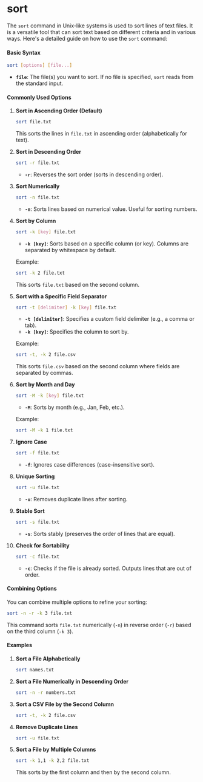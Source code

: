 # sort

The `sort` command in Unix-like systems is used to sort lines of text files. It is a versatile tool that can sort text based on different criteria and in various ways. Here's a detailed guide on how to use the `sort` command:

#### Basic Syntax

```sh
sort [options] [file...]
```

* **`file`**: The file(s) you want to sort. If no file is specified, `sort` reads from the standard input.

#### Commonly Used Options

1.  **Sort in Ascending Order (Default)**

    ```sh
    sort file.txt
    ```

    This sorts the lines in `file.txt` in ascending order (alphabetically for text).
2.  **Sort in Descending Order**

    ```sh
    sort -r file.txt
    ```

    * **`-r`**: Reverses the sort order (sorts in descending order).
3.  **Sort Numerically**

    ```sh
    sort -n file.txt
    ```

    * **`-n`**: Sorts lines based on numerical value. Useful for sorting numbers.
4.  **Sort by Column**

    ```sh
    sort -k [key] file.txt
    ```

    * **`-k [key]`**: Sorts based on a specific column (or key). Columns are separated by whitespace by default.

    Example:

    ```sh
    sort -k 2 file.txt
    ```

    This sorts `file.txt` based on the second column.
5.  **Sort with a Specific Field Separator**

    ```sh
    sort -t [delimiter] -k [key] file.txt
    ```

    * **`-t [delimiter]`**: Specifies a custom field delimiter (e.g., a comma or tab).
    * **`-k [key]`**: Specifies the column to sort by.

    Example:

    ```sh
    sort -t, -k 2 file.csv
    ```

    This sorts `file.csv` based on the second column where fields are separated by commas.
6.  **Sort by Month and Day**

    ```sh
    sort -M -k [key] file.txt
    ```

    * **`-M`**: Sorts by month (e.g., Jan, Feb, etc.).

    Example:

    ```sh
    sort -M -k 1 file.txt
    ```
7.  **Ignore Case**

    ```sh
    sort -f file.txt
    ```

    * **`-f`**: Ignores case differences (case-insensitive sort).
8.  **Unique Sorting**

    ```sh
    sort -u file.txt
    ```

    * **`-u`**: Removes duplicate lines after sorting.
9.  **Stable Sort**

    ```sh
    sort -s file.txt
    ```

    * **`-s`**: Sorts stably (preserves the order of lines that are equal).
10. **Check for Sortability**

    ```sh
    sort -c file.txt
    ```

    * **`-c`**: Checks if the file is already sorted. Outputs lines that are out of order.

#### Combining Options

You can combine multiple options to refine your sorting:

```sh
sort -n -r -k 3 file.txt
```

This command sorts `file.txt` numerically (`-n`) in reverse order (`-r`) based on the third column (`-k 3`).

#### Examples

1.  **Sort a File Alphabetically**

    ```sh
    sort names.txt
    ```
2.  **Sort a File Numerically in Descending Order**

    ```sh
    sort -n -r numbers.txt
    ```
3.  **Sort a CSV File by the Second Column**

    ```sh
    sort -t, -k 2 file.csv
    ```
4.  **Remove Duplicate Lines**

    ```sh
    sort -u file.txt
    ```
5.  **Sort a File by Multiple Columns**

    ```sh
    sort -k 1,1 -k 2,2 file.txt
    ```

    This sorts by the first column and then by the second column.&#x20;













